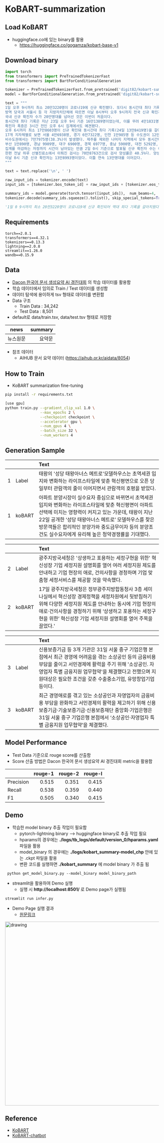 # KoBART-summarization

## Load KoBART
- huggingface.co에 있는 binary를 활용
  - https://huggingface.co/gogamza/kobart-base-v1

## Download binary
```python
import torch
from transformers import PreTrainedTokenizerFast
from transformers import BartForConditionalGeneration

tokenizer = PreTrainedTokenizerFast.from_pretrained('digit82/kobart-summarization')
model = BartForConditionalGeneration.from_pretrained('digit82/kobart-summarization')

text = """
1일 오후 9시까지 최소 20만3220명이 코로나19에 신규 확진됐다. 또다시 동시간대 최다 기록으로, 사상 처음 20만명대에 진입했다.
방역 당국과 서울시 등 각 지방자치단체에 따르면 이날 0시부터 오후 9시까지 전국 신규 확진자는 총 20만3220명으로 집계됐다.
국내 신규 확진자 수가 20만명대를 넘어선 것은 이번이 처음이다.
동시간대 최다 기록은 지난 23일 오후 9시 기준 16만1389명이었는데, 이를 무려 4만1831명이나 웃돌았다. 전날 같은 시간 기록한 13만3481명보다도 6만9739명 많다.
확진자 폭증은 3시간 전인 오후 6시 집계에서도 예견됐다.
오후 6시까지 최소 17만8603명이 신규 확진돼 동시간대 최다 기록(24일 13만8419명)을 갈아치운 데 이어 이미 직전 0시 기준 역대 최다 기록도 넘어섰다. 역대 최다 기록은 지난 23일 0시 기준 17만1451명이었다.
17개 지자체별로 보면 서울 4만6938명, 경기 6만7322명, 인천 1만985명 등 수도권이 12만5245명으로 전체의 61.6%를 차지했다. 서울과 경기는 모두 동시간대 기준 최다로, 처음으로 각각 4만명과 6만명을 넘어섰다.
비수도권에서는 7만7975명(38.3%)이 발생했다. 제주를 제외한 나머지 지역에서 모두 동시간대 최다를 새로 썼다.
부산 1만890명, 경남 9909명, 대구 6900명, 경북 6977명, 충남 5900명, 대전 5292명, 전북 5150명, 울산 5141명, 광주 5130명, 전남 4996명, 강원 4932명, 충북 3845명, 제주 1513명, 세종 1400명이다.
집계를 마감하는 자정까지 시간이 남아있는 만큼 2일 0시 기준으로 발표될 신규 확진자 수는 이보다 더 늘어날 수 있다. 이에 따라 최종 집계되는 확진자 수는 21만명 안팎을 기록할 수 있을 전망이다.
한편 전날 하루 선별진료소에서 이뤄진 검사는 70만8763건으로 검사 양성률은 40.5%다. 양성률이 40%를 넘은 것은 이번이 처음이다. 확산세가 계속 거세질 수 있다는 얘기다.
이날 0시 기준 신규 확진자는 13만8993명이었다. 이틀 연속 13만명대를 이어갔다.
"""

text = text.replace('\n', ' ')

raw_input_ids = tokenizer.encode(text)
input_ids = [tokenizer.bos_token_id] + raw_input_ids + [tokenizer.eos_token_id]

summary_ids = model.generate(torch.tensor([input_ids]),  num_beams=4,  max_length=512,  eos_token_id=1)
tokenizer.decode(summary_ids.squeeze().tolist(), skip_special_tokens=True)

'1일 0 9시까지 최소 20만3220명이 코로나19에 신규 확진되어 역대 최다 기록을 갈아치웠다.'

```
## Requirements
```
torch==2.0.1
transformers==4.32.1
tokenizers==0.13.3
lightning==2.0.8
streamlit==1.26.0
wandb==0.15.9
```
## Data
- [Dacon 한국어 문서 생성요약 AI 경진대회](https://dacon.io/competitions/official/235673/overview/) 의 학습 데이터를 활용함
- 학습 데이터에서 임의로 Train / Test 데이터를 생성함
- 데이터 탐색에 용이하게 tsv 형태로 데이터를 변환함
- Data 구조
    - Train Data : 34,242
    - Test Data : 8,501
- default로 data/train.tsv, data/test.tsv 형태로 저장함
  
| news  | summary |
|-------|--------:|
| 뉴스원문| 요약문 |  

- 참조 데이터
  - AIHUB 문서 요약 데이터 (https://aihub.or.kr/aidata/8054)


## How to Train
- KoBART summarization fine-tuning
```bash
pip install -r requirements.txt

[use gpu]
python train.py --gradient_clip_val 1.0 \
                --max_epochs 2 \
                --checkpoint checkpoint \
                --accelerator gpu \
                --num_gpus 4 \
                --batch_size 32 \
                --num_workers 4
```
## Generation Sample
| ||Text|
|-------|:--------|:--------|
|1|Label|태왕의 '성당 태왕아너스 메트로'모델하우스는 초역세권 입지와 변화하는 라이프스타일에 맞춘 혁신평면으로 오픈 당일부터 관람객의 줄이 이어지면서 관람객의 호평을 받았다.|
|1|koBART|아파트 분양시장이 실수요자 중심으로 바뀌면서 초역세권 입지와 변화하는 라이프스타일에 맞춘 혁신평면이 아파트 선택에 미치는 영향력이 커지고 있는 가운데, 태왕이 지난 22일 공개한 ‘성당 태왕아너스 메트로’ 모델하우스를 찾은 방문객들은 합리적인 분양가와 중도금무이자 등의 분양조건도 실수요자에게 유리해 높은 청약경쟁률을 기대했다.|

| ||Text|
|-------|:--------|:--------|
|2|Label|광주지방국세청은 '상생하고 포용하는 세정구현을 위한' 혁신성장 기업 세정지원 설명회를 열어 여러 세정지원 제도를 안내하고 기업 현장의 애로, 건의사항을 경청하며 기업 맞춤형 세정서비스를 제공할 것을 약속했다.|
|2|koBART|17일 광주지방국세청은 정부광주지방합동청사 3층 세미나실에서 혁신성장 경제정책을 세정차원에서 뒷받침하기 위해 다양한 세정지원 제도를 안내하는 동시에 기업 현장의 애로·건의사항을 경청하기 위해 ‘상생하고 포용하는 세정구현을 위한’ 혁신성장 기업 세정지원 설명회를 열어 주목을 끌었다.'|

| ||Text|
|-------|:--------|:--------|
|3|Label|신용보증기금 등 3개 기관은 31일 서울 중구 기업은행 본점에서 최근 경영에 어려움을 겪는 소상공인 등의 금융비용 부담을 줄이고 서민경제에 활력을 주기 위해 '소상공인. 자영업자 특별 금융지원 업무협약'을 체결했다고 전했으며 지원대상은 필요한 조건을 갖춘 수출중소기업, 유망창업기업 등이다.|
|3|koBART|최근 경영애로를 겪고 있는 소상공인과 자영업자의 금융비용 부담을 완화하고 서민경제의 활력을 제고하기 위해 신용보증기금·기술보증기금·신용보증재단 중앙회·기업은행은 31일 서울 중구 기업은행 본점에서 ‘소상공인·자영업자 특별 금융지원 업무협약’을 체결했다.|



## Model Performance
- Test Data 기준으로 rouge score를 산출함
- Score 산출 방법은 Dacon 한국어 문서 생성요약 AI 경진대회 metric을 활용함
  
| | rouge-1 |rouge-2|rouge-l|
|-------|--------:|--------:|--------:|
| Precision| 0.515 | 0.351|0.415|
| Recall| 0.538| 0.359|0.440|
| F1| 0.505| 0.340|0.415|

## Demo
- 학습한 model binary 추출 작업이 필요함
   - pytorch-lightning binary --> huggingface binary로 추출 작업 필요
   - hparams의 경우에는 <b>./logs/tb_logs/default/version_0/hparams.yaml</b> 파일을 활용
   - model_binary 의 경우에는 <b>./logs/kobart_summary-model_chp</b> 안에 있는 .ckpt 파일을 활용
   - 변환 코드를 실행하면 <b>./kobart_summary</b> 에 model binary 가 추출 됨
  
```
 python get_model_binary.py --model_binary model_binary_path
```

- streamlit을 활용하여 Demo 실행
    - 실행 시 <b>http://localhost:8501/</b> 로 Demo page가 실행됨
```
streamlit run infer.py
```

- Demo Page 실행 결과
  - [원문링크](https://www.mk.co.kr/news/society/view/2020/12/1289300/?utm_source=naver&utm_medium=newsstand)
  
<img src="imgs/demo.png" alt="drawing" style="width:600px;"/>

## Reference
- [KoBART](https://github.com/SKT-AI/KoBART)
- [KoBART-chatbot](https://github.com/haven-jeon/KoBART-chatbot)
